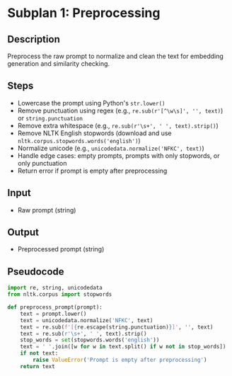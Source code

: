# Subplan 1: Preprocessing

## Description
Preprocess the raw prompt to normalize and clean the text for embedding generation and similarity checking.

## Steps
- Lowercase the prompt using Python's `str.lower()`
- Remove punctuation using regex (e.g., `re.sub(r'[^\w\s]', '', text)`) or `string.punctuation`
- Remove extra whitespace (e.g., `re.sub(r'\s+', ' ', text).strip()`)
- Remove NLTK English stopwords (download and use `nltk.corpus.stopwords.words('english')`)
- Normalize unicode (e.g., `unicodedata.normalize('NFKC', text)`)
- Handle edge cases: empty prompts, prompts with only stopwords, or only punctuation
- Return error if prompt is empty after preprocessing

## Input
- Raw prompt (string)

## Output
- Preprocessed prompt (string)

## Pseudocode
```python
import re, string, unicodedata
from nltk.corpus import stopwords

def preprocess_prompt(prompt):
    text = prompt.lower()
    text = unicodedata.normalize('NFKC', text)
    text = re.sub(f'[{re.escape(string.punctuation)}]', '', text)
    text = re.sub(r'\s+', ' ', text).strip()
    stop_words = set(stopwords.words('english'))
    text = ' '.join([w for w in text.split() if w not in stop_words])
    if not text:
        raise ValueError('Prompt is empty after preprocessing')
    return text
``` 